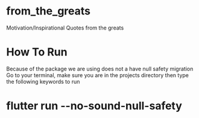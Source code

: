 # from_the_greats
Motivation/Inspirational Quotes from the greats


# How To Run
Because of the package we are using does not a have null safety migration
Go to your terminal, make sure you are in the projects directory then type the following keywords to run
# flutter run --no-sound-null-safety